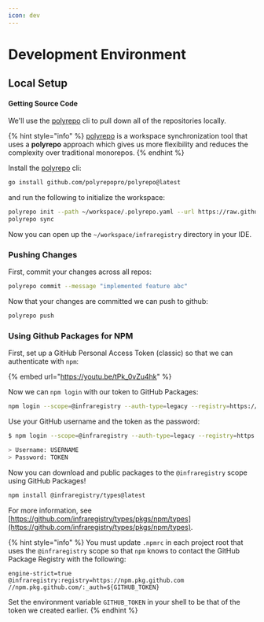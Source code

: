 ```yaml
---
icon: dev
---
```


# Development Environment

## Local Setup

#### Getting Source Code

We'll use the [polyrepo](https://github.com/polyrepopro/polyrepo) cli to pull down all of the repositories locally.

{% hint style="info" %}
[polyrepo](https://github.com/polyrepopro/polyrepo) is a workspace synchronization tool that uses a **polyrepo** approach which gives us more flexibility and reduces the complexity over traditional monorepos.
{% endhint %}

Install the [polyrepo](https://github.com/polyrepopro/polyrepo) cli:

```bash
go install github.com/polyrepopro/polyrepo@latest
```

and run the following to initialize the workspace:

```bash
polyrepo init --path ~/workspace/.polyrepo.yaml --url https://raw.githubusercontent.com/infraregistry/workspace/refs/heads/main/.polyrepo.yaml?token=GHSAT0AAAAAACW3AGD6HULOTO5U5DEAPF2IZYCVW2Q 
polyrepo sync
```

Now you can open up the `~/workspace/infraregistry` directory in your IDE.

### Pushing Changes

First, commit your changes across all repos:

```bash
polyrepo commit --message "implemented feature abc"
```

Now that your changes are committed we can push to github:

```bash
polyrepo push
```

### Using Github Packages for NPM

First, set up a GitHub Personal Access Token (classic) so that we can authenticate with `npm`:

{% embed url="https://youtu.be/tPk_0vZu4hk" %}

Now we can `npm login` with our token to GitHub Packages:

```bash
npm login --scope=@infraregistry --auth-type=legacy --registry=https://npm.pkg.github.com
```

Use your GitHub username and the token as the password:

```bash
$ npm login --scope=@infraregistry --auth-type=legacy --registry=https://npm.pkg.github.com

> Username: USERNAME
> Password: TOKEN
```

Now you can download and public packages to the `@infraregistry` scope using GitHub Packages!

```bash
npm install @infraregistry/types@latest
```

For more information, see [https://github.com/infraregistry/types/pkgs/npm/types](https://github.com/infraregistry/types/pkgs/npm/types).

{% hint style="info" %}
You must update `.npmrc` in each project root that uses the `@infraregistry` scope so that `npm` knows to contact the GitHub Package Registry with the following:

```properties
engine-strict=true
@infraregistry:registry=https://npm.pkg.github.com
//npm.pkg.github.com/:_auth=${GITHUB_TOKEN}
```

Set the environment variable `GITHUB_TOKEN` in your shell to be that of the token we created earlier.
{% endhint %}

